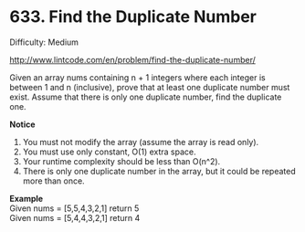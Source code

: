 # 633. Find the Duplicate Number

Difficulty: Medium

http://www.lintcode.com/en/problem/find-the-duplicate-number/

Given an array nums containing n + 1 integers where each integer is between 1 and n (inclusive), prove that at least one duplicate number must exist. Assume that there is only one duplicate number, find the duplicate one.

**Notice**  

1. You must not modify the array (assume the array is read only).
2. You must use only constant, O(1) extra space.
3. Your runtime complexity should be less than O(n^2).
4. There is only one duplicate number in the array, but it could be repeated more than once.

**Example**  
Given nums = [5,5,4,3,2,1] return 5  
Given nums = [5,4,4,3,2,1] return 4
